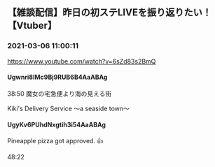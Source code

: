 ## 【雑談配信】昨日の初ステLIVEを振り返りたい！【Vtuber】
### 2021-03-06 11:00:11
https://www.youtube.com/watch?v=6sZd83s2BmQ
#### Ugwnri8IMc9Bj9RUB6B4AaABAg
38:50 魔女の宅急便より海の見える街

Kiki's Delivery Service 〜a seaside town〜

#### UgyKv6PUhdNxgtih3i54AaABAg
Pineapple pizza got approved. 👍



48:22

